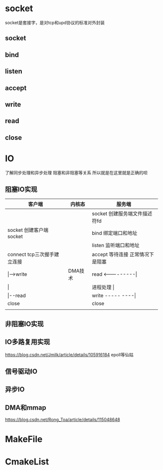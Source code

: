# socket

socket是套接字，是对tcp和upd协议的标准对外封装



## socket



## bind



## listen



## accept



## write



## read



## close





# IO

了解同步处理和异步处理 阻塞和非阻塞等关系 所以就是在这里就是正确的呗

## 阻塞IO实现

| 客户端                      | 内核态  | 服务端                            |
| --------------------------- | ------- | --------------------------------- |
|                             |         | socket 创建服务端文件描述符fd     |
| socket 创建客户端socket     |         | bind     绑定端口和地址           |
|                             |         | listen   监听端口和地址           |
| connect tcp三次握手建立连接 |         | accept  等待连接 正常情况下是阻塞 |
| \|-->write                  | DMA技术 | read  <---------\|                |
| \|                          |         | 进程处理           \|             |
| \|--read                    |         | write ----- ----\|                |
| close                       |         | close                             |
|                             |         |                                   |



## 非阻塞IO实现

## IO多路复用实现

https://blog.csdn.net/Jmilk/article/details/105916184   epoll等仙姑

## 信号驱动IO

## 异步IO



## DMA和mmap

https://blog.csdn.net/Rong_Toa/article/details/115048648



# MakeFile

# CmakeList

